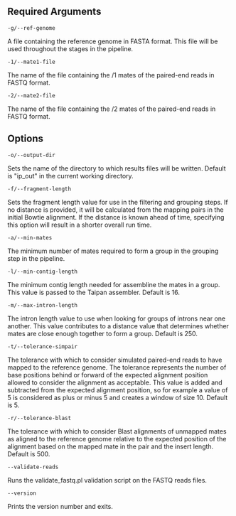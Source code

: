 Required Arguments
------------------

    -g/--ref-genome

A file containing the reference genome in FASTA format. This file will be used throughout the stages in the pipeline.

    -1/--mate1-file

The name of the file containing the /1 mates of the paired-end reads in FASTQ format.

    -2/--mate2-file

The name of the file containing the /2 mates of the paired-end reads in FASTQ format.

Options
-------

    -o/--output-dir

Sets the name of the directory to which results files will be written. Default is "ip_out" in the current working directory.

    -f/--fragment-length

Sets the fragment length value for use in the filtering and grouping steps. If no distance is provided, it will be calculated
from the mapping pairs in the initial Bowtie alignment. If the distance is known ahead of time, specifying this option will
result in a shorter overall run time.

    -a/--min-mates

The minimum number of mates required to form a group in the grouping step in the pipeline.

    -l/--min-contig-length

The minimum contig length needed for assembline the mates in a group. This value is passed to the Taipan assembler. Default is 16.

    -m/--max-intron-length

The intron length value to use when looking for groups of introns near one another. This value contributes to a distance value
that determines whether mates are close enough together to form a group. Default is 250.

    -t/--tolerance-simpair

The tolerance with which to consider simulated paired-end reads to have mapped to the reference genome. The tolerance represents the number of base positions behind or forward of the expected alignment position allowed to consider the alignment as acceptable. This value is added and subtracted from the expected alignment position, so for example a value of 5 is considered as plus or minus 5 and creates a window of size 10. Default is 5.

    -r/--tolerance-blast

The tolerance with which to consider Blast alignments of unmapped mates as aligned to the reference genome relative to the expected position of the alignment based on the mapped mate in the pair and the insert length. Default is 500.

    --validate-reads

Runs the validate_fastq.pl validation script on the FASTQ reads files.

    --version

Prints the version number and exits.
